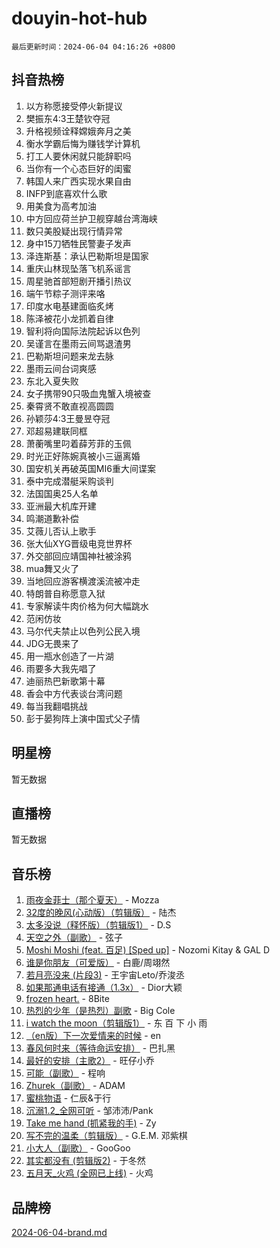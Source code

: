 # douyin-hot-hub

`最后更新时间：2024-06-04 04:16:26 +0800`

## 抖音热榜

1. 以方称愿接受停火新提议
1. 樊振东4:3王楚钦夺冠
1. 升格视频诠释嫦娥奔月之美
1. 衡水学霸后悔为赚钱学计算机
1. 打工人要休闲就只能辞职吗
1. 当你有一个心态巨好的闺蜜
1. 韩国人来广西实现水果自由
1. INFP到底喜欢什么歌
1. 用美食为高考加油
1. 中方回应荷兰护卫舰穿越台湾海峡
1. 数只美股疑出现行情异常
1. 身中15刀牺牲民警妻子发声
1. 泽连斯基：承认巴勒斯坦是国家
1. 重庆山林现坠落飞机系谣言
1. 周星驰首部短剧开播引热议
1. 端午节粽子测评来咯
1. 印度水电基建面临炙烤
1. 陈泽被花小龙抓着自律
1. 智利将向国际法院起诉以色列
1. 吴谨言在墨雨云间骂退渣男
1. 巴勒斯坦问题来龙去脉
1. 墨雨云间台词爽感
1. 东北入夏失败
1. 女子携带90只吸血鬼蟹入境被查
1. 秦霄贤不敢直视高圆圆
1. 孙颖莎4:3王曼昱夺冠
1. 邓超易建联同框
1. 萧蘅嘴里叼着薛芳菲的玉佩
1. 时光正好陈婉真被小三逼离婚
1. 国安机关再破英国MI6重大间谍案
1. 泰中完成潜艇采购谈判
1. 法国国奥25人名单
1. 亚洲最大机库开建
1. 鸣潮道歉补偿
1. 艾薇儿否认上歌手
1. 张大仙XYG晋级电竞世界杯
1. 外交部回应靖国神社被涂鸦
1. mua舞又火了
1. 当地回应游客横渡溪流被冲走
1. 特朗普自称愿意入狱
1. 专家解读牛肉价格为何大幅跳水
1. 范闲仿妆
1. 马尔代夫禁止以色列公民入境
1. JDG无畏来了
1. 用一瓶水创造了一片湖
1. 雨要多大我先唱了
1. 迪丽热巴新歌第十幕
1. 香会中方代表谈台湾问题
1. 每当我翻唱挑战
1. 彭于晏狗阵上演中国式父子情

## 明星榜

暂无数据

## 直播榜

暂无数据

## 音乐榜

1. [雨夜金菲士（那个夏天）](https://sf6-cdn-tos.douyinstatic.com/obj/tos-cn-ve-2774/osPmPLDWQBBE2Z6bftCgYwkFaF4pEYEneXaZQs) - Mozza
1. [32度的晚风(心动版）（剪辑版）](https://sf3-cdn-tos.douyinstatic.com/obj/tos-cn-ve-2774/owNyabsyWdzUulxhoJfK8IBXgp0UMQAHpvGh2B) - 陆杰
1. [太多没说（释怀版）（剪辑版1）](https://sf5-hl-cdn-tos.douyinstatic.com/obj/tos-cn-ve-2774/oEbKIiDC0BA8CJOQHYA6aeCVYeHgckHdntZSDj) - D.S
1. [天空之外（副歌）](https://sf5-hl-cdn-tos.douyinstatic.com/obj/tos-cn-ve-2774/oAYn0BTp8jS8iSyZSHMUWAikyvAWI1c7aiJTr) - 弦子
1. [Moshi Moshi (feat. 百足) [Sped up]](https://sf3-cdn-tos.douyinstatic.com/obj/tos-cn-ve-2774/ocCPFQcXJLeroaIdQLIGAoeeYM3OAUYGDguHXz) - Nozomi Kitay & GAL D
1. [谁是你朋友（可爱版）](https://sf3-cdn-tos.douyinstatic.com/obj/tos-cn-ve-2774/owKjggBwGZexYCjVAIeEFURf1LJTjMDaK6AzKN) - 白鹿/周翊然
1. [若月亮没来 (片段3)](https://sf5-hl-cdn-tos.douyinstatic.com/obj/tos-cn-ve-2774/okfyEUsGW1B1ovJi5JiN9IjvAT2lMwA054GoEB) - 王宇宙Leto/乔浚丞
1. [如果那通电话有接通（1.3x）](https://sf5-hl-cdn-tos.douyinstatic.com/obj/tos-cn-ve-2774/ocJeJKhUhAJG8EYZiEFfGFAPkD3beMQ5mwDv1e) - Dior大颖
1. [frozen heart.](https://sf5-hl-cdn-tos.douyinstatic.com/obj/tos-cn-ve-2774/oIIWJfyjIACZA9zQMtnJ6hQQhFC4vhCupoRBsO) - 8Bite
1. [热烈的少年（是热烈）副歌](https://sf5-hl-cdn-tos.douyinstatic.com/obj/tos-cn-ve-2774/owVNI0CLDAUMtSz6TEYvfFBFL4UDFFhLfgK8fa) - Big Cole
1. [i watch the moon（剪辑版1）](https://sf3-cdn-tos.douyinstatic.com/obj/tos-cn-ve-2774/o0I9mSChzHZANMJIEBfkCQzzg6N5WAcVtqft9P) - 东 百 下 小 雨
1. [（en版）下一次爱情来的时候](https://sf5-hl-cdn-tos.douyinstatic.com/obj/tos-cn-ve-2774/owZIscFWHUMFAbrAisiax4ioKVNAKH9jYvbBk) - en
1. [春风何时来（等待命运安排）](https://sf3-cdn-tos.douyinstatic.com/obj/tos-cn-ve-2774/oICBNbD3gelMfB4WgiD1KI2jQtXZE2FgHLwtsl) - 巴扎黑
1. [最好的安排（主歌2）](https://sf3-cdn-tos.douyinstatic.com/obj/tos-cn-ve-2774/oMMZX1DuHpMwgoDztBmZswgQnbCeeANZxBHkFY) - 旺仔小乔
1. [可能（副歌）](https://sf5-hl-cdn-tos.douyinstatic.com/obj/tos-cn-ve-2774/cde1731888894259b333569393c2fb51) - 程响
1. [Zhurek（副歌）](https://sf3-cdn-tos.douyinstatic.com/obj/tos-cn-ve-2774/ooQm8FBZQDlf0btEYgVpCcSCQfrdJGBEKZYBGS) - ADAM
1. [蜜桃物语](https://sf3-cdn-tos.douyinstatic.com/obj/tos-cn-ve-2774/oIhOSCZtIACtYU4XQkngiW9kCBfVD1Fz9IYeqL) - 仁辰&于行
1. [沉溺1.2_全网可听](https://sf5-hl-cdn-tos.douyinstatic.com/obj/tos-cn-ve-2774/ok2QoiBqsWAX9McZmWiI9gAB0EzwD4Xj6yfmtH) - 邹沛沛/Pank
1. [Take me hand (抓紧我的手)](https://sf5-hl-cdn-tos.douyinstatic.com/obj/tos-cn-ve-2774/os8GB2fDQQmJZTmtomg0gHX5fBACiEgcFgEKYg) - Zy
1. [写不完的温柔（剪辑版）](https://sf6-cdn-tos.douyinstatic.com/obj/tos-cn-ve-2774/oYBzzZQJ233GfwkemJJffAIWgeIYrjZfWhHTcG) - G.E.M. 邓紫棋
1. [小大人（副歌）](https://sf5-hl-cdn-tos.douyinstatic.com/obj/tos-cn-ve-2774/oIhaDwehWhLFsVIG7QIICLLazDNGJAGg5geeb4) - GooGoo
1. [其实都没有 (剪辑版2)](https://sf3-cdn-tos.douyinstatic.com/obj/tos-cn-ve-2774/oEBNQenHZtBhxYjGgUDQk0BCHTigQafgFlbQ7k) - 于冬然
1. [五月天_火鸡 (全网已上线)](https://sf5-hl-cdn-tos.douyinstatic.com/obj/tos-cn-ve-2774/oEtOMSQZstjlJ4nfBEgeqN29IbWjkmDBrFtF2C) - 火鸡

## 品牌榜

[2024-06-04-brand.md](2024-06-04-brand.md)
